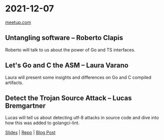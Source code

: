 # 2021-12-07

[meetup.com](https://www.meetup.com/de-DE/berner-go-meetup/events/282339834/)

## Untangling software – Roberto Clapis

Roberto will talk to us about the power of Go and TS interfaces.

## Let's Go and C the ASM – Laura Varano

Laura will present some insights and differences on Go and C compiled artifacts.

## Detect the Trojan Source Attack – Lucas Bremgartner

Lucas will tell us about detecting utf-8 attacks in source code and dive into how this was added to golangci-lint.

[Slides](Detect_Trojan_Source_Attack.pdf) | [Repo](https://github.com/breml/bidichk) | [Blog Post](https://breml.github.io/blog/2021/12/07/detect-trojan-source-attack/)
